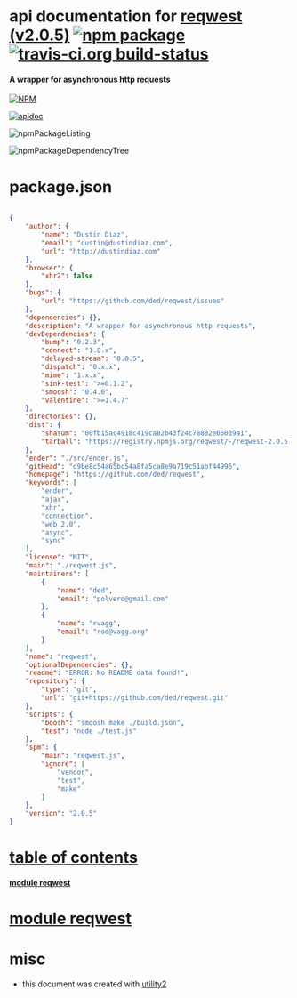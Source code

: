 # api documentation for  [reqwest (v2.0.5)](https://github.com/ded/reqwest)  [![npm package](https://img.shields.io/npm/v/npmdoc-reqwest.svg?style=flat-square)](https://www.npmjs.org/package/npmdoc-reqwest) [![travis-ci.org build-status](https://api.travis-ci.org/npmdoc/node-npmdoc-reqwest.svg)](https://travis-ci.org/npmdoc/node-npmdoc-reqwest)
#### A wrapper for asynchronous http requests

[![NPM](https://nodei.co/npm/reqwest.png?downloads=true)](https://www.npmjs.com/package/reqwest)

[![apidoc](https://npmdoc.github.io/node-npmdoc-reqwest/build/screenCapture.buildNpmdoc.browser.%2Fhome%2Ftravis%2Fbuild%2Fnpmdoc%2Fnode-npmdoc-reqwest%2Ftmp%2Fbuild%2Fapidoc.html.png)](https://npmdoc.github.io/node-npmdoc-reqwest/build/apidoc.html)

![npmPackageListing](https://npmdoc.github.io/node-npmdoc-reqwest/build/screenCapture.npmPackageListing.svg)

![npmPackageDependencyTree](https://npmdoc.github.io/node-npmdoc-reqwest/build/screenCapture.npmPackageDependencyTree.svg)



# package.json

```json

{
    "author": {
        "name": "Dustin Diaz",
        "email": "dustin@dustindiaz.com",
        "url": "http://dustindiaz.com"
    },
    "browser": {
        "xhr2": false
    },
    "bugs": {
        "url": "https://github.com/ded/reqwest/issues"
    },
    "dependencies": {},
    "description": "A wrapper for asynchronous http requests",
    "devDependencies": {
        "bump": "0.2.3",
        "connect": "1.8.x",
        "delayed-stream": "0.0.5",
        "dispatch": "0.x.x",
        "mime": "1.x.x",
        "sink-test": ">=0.1.2",
        "smoosh": "0.4.0",
        "valentine": ">=1.4.7"
    },
    "directories": {},
    "dist": {
        "shasum": "00fb15ac4918c419ca82b43f24c78882e66039a1",
        "tarball": "https://registry.npmjs.org/reqwest/-/reqwest-2.0.5.tgz"
    },
    "ender": "./src/ender.js",
    "gitHead": "d9be8c54a65bc54a8fa5ca8e9a719c51abf44996",
    "homepage": "https://github.com/ded/reqwest",
    "keywords": [
        "ender",
        "ajax",
        "xhr",
        "connection",
        "web 2.0",
        "async",
        "sync"
    ],
    "license": "MIT",
    "main": "./reqwest.js",
    "maintainers": [
        {
            "name": "ded",
            "email": "polvero@gmail.com"
        },
        {
            "name": "rvagg",
            "email": "rod@vagg.org"
        }
    ],
    "name": "reqwest",
    "optionalDependencies": {},
    "readme": "ERROR: No README data found!",
    "repository": {
        "type": "git",
        "url": "git+https://github.com/ded/reqwest.git"
    },
    "scripts": {
        "boosh": "smoosh make ./build.json",
        "test": "node ./test.js"
    },
    "spm": {
        "main": "reqwest.js",
        "ignore": [
            "vendor",
            "test",
            "make"
        ]
    },
    "version": "2.0.5"
}
```



# <a name="apidoc.tableOfContents"></a>[table of contents](#apidoc.tableOfContents)

#### [module reqwest](#apidoc.module.reqwest)



# <a name="apidoc.module.reqwest"></a>[module reqwest](#apidoc.module.reqwest)



# misc
- this document was created with [utility2](https://github.com/kaizhu256/node-utility2)
